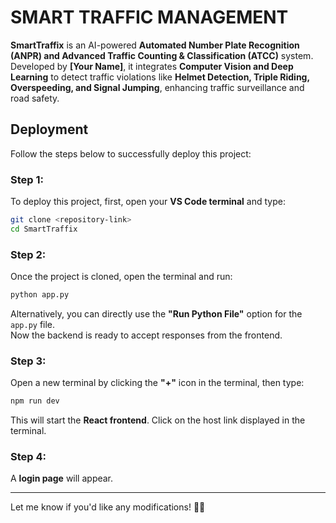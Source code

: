 
# **SMART TRAFFIC MANAGEMENT**  

**SmartTraffix** is an AI-powered **Automated Number Plate Recognition (ANPR) and Advanced Traffic Counting & Classification (ATCC)** system. Developed by **[Your Name]**, it integrates **Computer Vision and Deep Learning** to detect traffic violations like **Helmet Detection, Triple Riding, Overspeeding, and Signal Jumping**, enhancing traffic surveillance and road safety.  

## **Deployment**  
Follow the steps below to successfully deploy this project:  

### **Step 1:**  
To deploy this project, first, open your **VS Code terminal** and type:  

```sh
git clone <repository-link>
cd SmartTraffix
```

### **Step 2:**  
Once the project is cloned, open the terminal and run:  

```sh
python app.py
```
Alternatively, you can directly use the **"Run Python File"** option for the `app.py` file.  
Now the backend is ready to accept responses from the frontend.  

### **Step 3:**  
Open a new terminal by clicking the **"+"** icon in the terminal, then type:  

```sh
npm run dev
```
This will start the **React frontend**. Click on the host link displayed in the terminal.  

### **Step 4:**  
A **login page** will appear.  

---

Let me know if you'd like any modifications! 🚦📸
